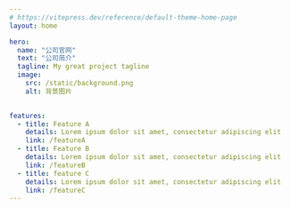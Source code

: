 ```yaml
---
# https://vitepress.dev/reference/default-theme-home-page
layout: home

hero:
  name: "公司官网"
  text: "公司简介"
  tagline: My great project tagline
  image:
    src: /static/background.png
    alt: 背景图片
  

features:
  - title: Feature A
    details: Lorem ipsum dolor sit amet, consectetur adipiscing elit
    link: /featureA
  - title: Feature B
    details: Lorem ipsum dolor sit amet, consectetur adipiscing elit
    link: /featureB
  - title: feature C
    details: Lorem ipsum dolor sit amet, consectetur adipiscing elit
    link: /featureC
---
```


